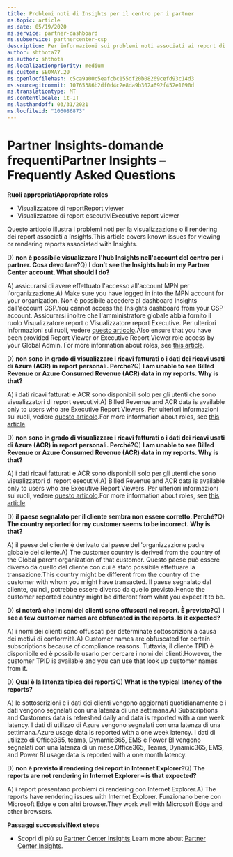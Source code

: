 ```yaml
---
title: Problemi noti di Insights per il centro per i partner
ms.topic: article
ms.date: 05/19/2020
ms.service: partner-dashboard
ms.subservice: partnercenter-csp
description: Per informazioni sui problemi noti associati ai report di partner Center Insights (PCI), vedere. Le informazioni possono includere problemi di rendering noti o limitazioni dei report.
author: shthota77
ms.author: shthota
ms.localizationpriority: medium
ms.custom: SEOMAY.20
ms.openlocfilehash: c5ca9a00c5eafcbc155df20b08269cefd93c14d3
ms.sourcegitcommit: 10765386b2df0d4c2e8da9b302a692f452e1090d
ms.translationtype: MT
ms.contentlocale: it-IT
ms.lasthandoff: 03/31/2021
ms.locfileid: "106086873"
---
```

# <a name="partner-insights--frequently-asked-questions"></a><span data-ttu-id="994e4-104">Partner Insights-domande frequenti</span><span class="sxs-lookup"><span data-stu-id="994e4-104">Partner Insights – Frequently Asked Questions</span></span>

<span data-ttu-id="994e4-105">**Ruoli appropriati**</span><span class="sxs-lookup"><span data-stu-id="994e4-105">**Appropriate roles**</span></span>

- <span data-ttu-id="994e4-106">Visualizzatore di report</span><span class="sxs-lookup"><span data-stu-id="994e4-106">Report viewer</span></span>
- <span data-ttu-id="994e4-107">Visualizzatore di report esecutivi</span><span class="sxs-lookup"><span data-stu-id="994e4-107">Executive report viewer</span></span>

<span data-ttu-id="994e4-108">Questo articolo illustra i problemi noti per la visualizzazione o il rendering dei report associati a Insights.</span><span class="sxs-lookup"><span data-stu-id="994e4-108">This article covers known issues for viewing or rendering reports associated with Insights.</span></span>

<span data-ttu-id="994e4-109">D) **non è possibile visualizzare l'hub Insights nell'account del centro per i partner. Cosa devo fare?**</span><span class="sxs-lookup"><span data-stu-id="994e4-109">Q) **I don’t see the Insights hub in my Partner Center account. What should I do?**</span></span>

<span data-ttu-id="994e4-110">A) assicurarsi di avere effettuato l'accesso all'account MPN per l'organizzazione.</span><span class="sxs-lookup"><span data-stu-id="994e4-110">A) Make sure you have logged in into the MPN account for your organization.</span></span> <span data-ttu-id="994e4-111">Non è possibile accedere al dashboard Insights dall'account CSP.</span><span class="sxs-lookup"><span data-stu-id="994e4-111">You cannot access the Insights dashboard from your CSP account.</span></span> <span data-ttu-id="994e4-112">Assicurarsi inoltre che l'amministratore globale abbia fornito il ruolo Visualizzatore report o Visualizzatore report Executive.  Per ulteriori informazioni sui ruoli, vedere [questo articolo](./pci-roles.md).</span><span class="sxs-lookup"><span data-stu-id="994e4-112">Also ensure that you have been provided Report Viewer or Executive Report Viewer role access by your Global Admin.  For more information about roles, see [this article](./pci-roles.md).</span></span>

<span data-ttu-id="994e4-113">D) **non sono in grado di visualizzare i ricavi fatturati o i dati dei ricavi usati di Azure (ACR) in report personali. Perché?**</span><span class="sxs-lookup"><span data-stu-id="994e4-113">Q) **I am unable to see Billed Revenue or Azure Consumed Revenue (ACR) data in my reports. Why is that?**</span></span>

<span data-ttu-id="994e4-114">A) i dati ricavi fatturati e ACR sono disponibili solo per gli utenti che sono visualizzatori di report esecutivi.</span><span class="sxs-lookup"><span data-stu-id="994e4-114">A) Billed Revenue and ACR data is available only to users who are Executive Report Viewers.</span></span>  <span data-ttu-id="994e4-115">Per ulteriori informazioni sui ruoli, vedere [questo articolo](./pci-roles.md).</span><span class="sxs-lookup"><span data-stu-id="994e4-115">For more information about roles, see [this article](./pci-roles.md).</span></span>

<span data-ttu-id="994e4-116">D) **non sono in grado di visualizzare i ricavi fatturati o i dati dei ricavi usati di Azure (ACR) in report personali. Perché?**</span><span class="sxs-lookup"><span data-stu-id="994e4-116">Q) **I am unable to see Billed Revenue or Azure Consumed Revenue (ACR) data in my reports. Why is that?**</span></span>

<span data-ttu-id="994e4-117">A) i dati ricavi fatturati e ACR sono disponibili solo per gli utenti che sono visualizzatori di report esecutivi.</span><span class="sxs-lookup"><span data-stu-id="994e4-117">A) Billed Revenue and ACR data is available only to users who are Executive Report Viewers.</span></span> <span data-ttu-id="994e4-118">Per ulteriori informazioni sui ruoli, vedere [questo articolo](./pci-roles.md).</span><span class="sxs-lookup"><span data-stu-id="994e4-118">For more information about roles, see [this article](./pci-roles.md).</span></span>

<span data-ttu-id="994e4-119">D) **il paese segnalato per il cliente sembra non essere corretto. Perché?**</span><span class="sxs-lookup"><span data-stu-id="994e4-119">Q) **The country reported for my customer seems to be incorrect. Why is that?**</span></span>

<span data-ttu-id="994e4-120">A) il paese del cliente è derivato dal paese dell'organizzazione padre globale del cliente.</span><span class="sxs-lookup"><span data-stu-id="994e4-120">A) The customer country is derived from the country of the Global parent organization of that customer.</span></span> <span data-ttu-id="994e4-121">Questo paese può essere diverso da quello del cliente con cui è stato possibile effettuare la transazione.</span><span class="sxs-lookup"><span data-stu-id="994e4-121">This country might be different from the country of the customer with whom you might have transacted.</span></span> <span data-ttu-id="994e4-122">Il paese segnalato dal cliente, quindi, potrebbe essere diverso da quello previsto.</span><span class="sxs-lookup"><span data-stu-id="994e4-122">Hence the customer reported country might be different from what you expect it to be.</span></span>

<span data-ttu-id="994e4-123">D) **si noterà che i nomi dei clienti sono offuscati nei report. È previsto?**</span><span class="sxs-lookup"><span data-stu-id="994e4-123">Q) **I see a few customer names are obfuscated in the reports. Is it expected?**</span></span>

<span data-ttu-id="994e4-124">A) i nomi dei clienti sono offuscati per determinate sottoscrizioni a causa dei motivi di conformità.</span><span class="sxs-lookup"><span data-stu-id="994e4-124">A) Customer names are obfuscated for certain subscriptions because of compliance reasons.</span></span> <span data-ttu-id="994e4-125">Tuttavia, il cliente TPID è disponibile ed è possibile usarlo per cercare i nomi dei clienti.</span><span class="sxs-lookup"><span data-stu-id="994e4-125">However, the customer TPID is available and you can use that look up customer names from it.</span></span>

<span data-ttu-id="994e4-126">D) **Qual è la latenza tipica dei report?**</span><span class="sxs-lookup"><span data-stu-id="994e4-126">Q) **What is the typical latency of the reports?**</span></span>

<span data-ttu-id="994e4-127">A) le sottoscrizioni e i dati dei clienti vengono aggiornati quotidianamente e i dati vengono segnalati con una latenza di una settimana.</span><span class="sxs-lookup"><span data-stu-id="994e4-127">A) Subscriptions and Customers data is refreshed daily and data is reported with a one week latency.</span></span> <span data-ttu-id="994e4-128">I dati di utilizzo di Azure vengono segnalati con una latenza di una settimana.</span><span class="sxs-lookup"><span data-stu-id="994e4-128">Azure usage data is reported with a one week latency.</span></span> <span data-ttu-id="994e4-129">I dati di utilizzo di Office365, teams, Dynamic365, EMS e Power BI vengono segnalati con una latenza di un mese.</span><span class="sxs-lookup"><span data-stu-id="994e4-129">Office365, Teams, Dynamic365, EMS, and Power BI usage data is reported with a one month latency.</span></span>

<span data-ttu-id="994e4-130">D) **non è previsto il rendering dei report in Internet Explorer?**</span><span class="sxs-lookup"><span data-stu-id="994e4-130">Q) **The reports are not rendering in Internet Explorer – is that expected?**</span></span>

<span data-ttu-id="994e4-131">A) i report presentano problemi di rendering con Internet Explorer.</span><span class="sxs-lookup"><span data-stu-id="994e4-131">A)  The reports have rendering issues with Internet Explorer.</span></span> <span data-ttu-id="994e4-132">Funzionano bene con Microsoft Edge e con altri browser.</span><span class="sxs-lookup"><span data-stu-id="994e4-132">They work well with Microsoft Edge and other browsers.</span></span>

<span data-ttu-id="994e4-133">**Passaggi successivi**</span><span class="sxs-lookup"><span data-stu-id="994e4-133">**Next steps**</span></span>

- <span data-ttu-id="994e4-134">Scopri di più su [Partner Center Insights](partner-center-insights.md).</span><span class="sxs-lookup"><span data-stu-id="994e4-134">Learn more about [Partner Center Insights](partner-center-insights.md).</span></span>